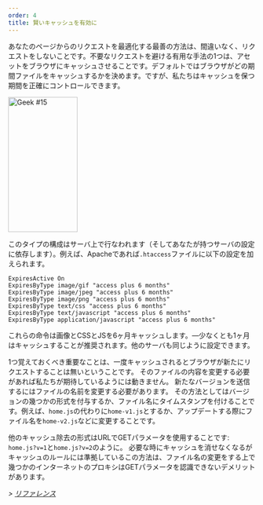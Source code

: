 ```yaml
---
order: 4
title: 賢いキャッシュを有効に
---
```


あなたのページからのリクエストを最適化する最善の方法は、間違いなく、リクエストをしないことです。不要なリクエストを避ける有用な手法の1つは、アセットをブラウザにキャッシュさせることです。デフォルトではブラウザがどの期間ファイルをキャッシュするかを決めます。ですが、私たちはキャッシュを保つ期間を正確にコントロールできます。

<div class="img-right">
  <img id="geek-15" class="icos-geek" src="http://browserdiet.com/img/15.png" alt="Geek #15" width="141" height="275" />
</div>

このタイプの構成はサーバ上で行なわれます（そしてあなたが持つサーバの設定に依存します）。例えば、Apacheであれば`.htaccess`ファイルに以下の設定を加えられます。

```
ExpiresActive On
ExpiresByType image/gif "access plus 6 months"
ExpiresByType image/jpeg "access plus 6 months"
ExpiresByType image/png "access plus 6 months"
ExpiresByType text/css "access plus 6 months"
ExpiresByType text/javascript "access plus 6 months"
ExpiresByType application/javascript "access plus 6 months"
```

これらの命令は画像とCSSとJSを6ヶ月キャッシュします。&mdash;少なくとも1ヶ月はキャッシュすることが推奨されます。他のサーバも同じように設定できます。

1つ覚えておくべき重要なことは、一度キャッシュされるとブラウザが新たにリクエストすることは無いということです。 そのファイルの内容を変更する必要があれば私たちが期待しているようには動きません。 新たなバージョンを送信するにはファイルの名前を変更する必要があります。 その方法としてはバージョンの幾つかの形式を付与するか、ファイル名にタイムスタンプを付けることです。例えば、`home.js`の代わりに`home-v1.js`とするか、アップデートする際にファイル名を`home-v2.js`などに変更することです。

他のキャッシュ除去の形式はURLでGETパラメータを使用することです: `home.js?v=1`と`home.js?v=2`のように。 必要な時にキャッシュを消せなくなるがキャッシュのルールには準拠しているこの方法は、ファイル名の変更をする上で幾つかのインターネットのプロキシはGETパラメータを認識できないデメリットがあります。


*> [リファレンス](https://github.com/zenorocha/browser-diet/wiki/References#enable-smart-caching)*
